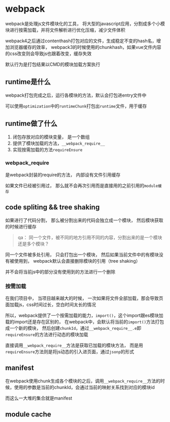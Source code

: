 # webpack

webpack是处理js文件模块化的工具， 将大型的javascript应用，分割成多个小模块进行按需加载，并将文件解析进行优化压缩，减少文件体积

webpack4之后通过contenthash打包对应的文件，生成稳定不变的hash名，增加浏览器缓存的效率， webpack3的时候使用的chunkhash，如果vue文件内容的css改变则会导致js也跟着改变，缓存失效

默认行为是打包结果以CMD的模块加载方案执行

## runtime是什么

webpack打包完成之后，运行各模块的方法，默认会打包进entry文件中

可以使用`optimization`中的`runtimeChunk`打包出`runtime`文件，用于缓存

## runtime做了什么

1. 闭包存放对应的模块变量， 是一个数组
2. 提供了模块加载的方法，`__webpack_require__`
3. 实现按需加载的方法`requireEnsure`

### __webpack_require__

是webpack封装的require的方法， 内部设有文件引用缓存

如果文件已经被引用过， 那么就不会再次引用而是直接用的之前引用的`module缓存`

## code spliting && tree shaking

如果进行了代码分割， 那么被分割出来的代码会独立成一个模块， 然后模块获取的时候进行缓存

> qa： 同一个文件，被不同的地方引用不同的内容，分割出来的是一个模块还是多个模块？

同一个文件被多处引用， 只会打包出一个模块， 然后如果当前文件中的有模块没有被使用到， webpack默认会直接删除模块的引用（tree shaking）

并不会将当前js中的部分没有使用到的方法进行一个删除

### 按需加载

在我们项目中， 当项目越来越大的时候， 一次如果将文件全部加载，那会导致页面加载js，css时间过长，空白时间太长的情况

所以，webpack提供了一个按需加载的能力，`import()`，这个import跟es模块加载的import还是存在区别的， 在webpack中，会默认将当前的`import()`方法打包成一个新的模块， 然后创建`chunkId`，通过`__webpack_require__.e`即`requireEnsure`的方法进行动态的模块加载

直接调用`__webpack_require__`方法是获取已加载的模块方法， 而是用`requireEnsure`方法则是将js动态的引入进页面，通过`jsonp`的形式

## manifest

在webpack使用chunk生成各个模块的之后，调用`__webpack_require__`方法的时候，使用的参数是当前的chunkId，会通过当前的映射关系找到对应的模块id

而这么一大堆的集合就是manifest
   
## module cache